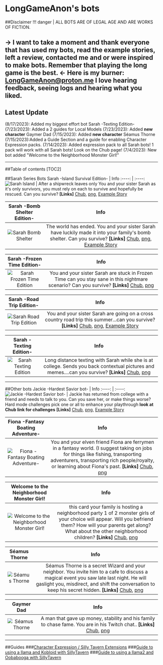 # LongGameAnon's bots
##Disclaimer
!!! danger | ALL BOTS ARE OF LEGAL AGE AND ARE WORKS OF FICTION.


-> I want to take a moment and thank everyone that has used my bots, read the example stories, left a review, contacted me and or were inspired to make bots. 
Remember that playing the long game is the best. <-
Here is my burner: LongGameAnon@proton.me
I love hearing feedback, seeing logs and hearing what you liked.
-----------
## Latest Update
(8/17/2023): Added my biggest effort bot Sarah -Texting Edition-
(7/23/2023): Added a 2 guides for Local Models
(7/23/2023): Added **new character** Gaymer Dad
(7/15/2023): Added **new character** Séamus Thorne
(7/15/2023):Added a Guide Section and a guide for enabling Character Expression packs.
(7/14/2023): Added expression pack to all Sarah bots! 1 pack will work with all Sarah bots! Look on the Chub page!
(7/4/2023): New bot added "Welcome to the Neighborhood Monster Girl!"

-------------------------------
##Table of contents
[TOC2]

##Sarah Series Bots
Sarah -Island Survival Edition- | Info
:----:  | :----: 
![Sarah Island](https://i.imgur.com/cWwk3eR.jpg)   | After a shipwreck leaves only You and your sister Sarah as it's only survivors, you must rely on each to survive and hopefully be rescued. Can you survive? **[Links]** [Chub](https://www.chub.ai/characters/LongGameAnon/Sarah),  [png](https://avatars.charhub.io/avatars/LongGameAnon/Sarah/tavern.png?alt_ver=island), [Example Story](https://rentry.org/cnfqs)

Sarah -Bomb Shelter Edition-  | Info
:----:  | :----: 
![Sarah Bomb Shelter](https://i.imgur.com/401fYIs.jpg)   | The world has ended. You and your sister Sarah have luckily made it into your family's bomb shelter. Can you survive? **[Links]**  [Chub](https://www.chub.ai/characters/LongGameAnon/sarah-bomb-shelter-edition),  [png](https://avatars.charhub.io/avatars/LongGameAnon/sarah-bomb-shelter-edition/tavern.png?alt_ver=bomb), [Example Story](https://rentry.org/vbxac)


Sarah -Frozen Time Edition-  | Info
:----:  | :----: 
![Sarah Frozen Time Edition](https://i.imgur.com/SW53wDi.jpg)   | You and your sister Sarah are stuck in Frozen Time can you stay sane in this nightmare scenario? Can you survive?  **[Links]** [Chub](https://www.chub.ai/characters/LongGameAnon/sarah-frozen-time-edition),  [png](https://avatars.charhub.io/avatars/LongGameAnon/sarah-frozen-time-edition/tavern.png?alt_ver=frozen)

Sarah -Road Trip Edition- | Info
:----:  | :----: 
![Sarah Road Trip Edition](https://i.imgur.com/zu76fPH.jpg)   | You and your sister Sarah are going on a cross country road trip this summer...can you survive?  **[Links]** [Chub](https://www.chub.ai/characters/LongGameAnon/sarah-road-trip-edition/main),  [png](https://avatars.charhub.io/avatars/LongGameAnon/sarah-road-trip-edition/tavern.png?alt_ver=road), [Example Story](https://rentry.org/vvu8b)

Sarah -Texting Edition- | Info
:----:  | :----: 
![Sarah Texting Edition](https://files.catbox.moe/isitux.png)   | Long distance texting with Sarah while she is at college. Sends you back contextual pictures and memes....can you survive?  **[Links]** [Chub](https://www.chub.ai/characters/LongGameAnon/sarah-texting-edition-d3de191a), [png](https://avatars.charhub.io/avatars/LongGameAnon/sarah-texting-edition-d3de191a/chara_card_v2.png?alt_ver=texting)

-----------------
##Other bots
Jackie -Hardest Savior bot- | Info
:----:  | :----: 
![Jackie -Hardest Savior bot-](https://i.imgur.com/CuG2OrQ.jpg)   | Jackie has returned from college with a friend and needs to talk to you. Can you save her, or make things worse? Hard mode challenges pick one or all to enhance your playthrough **look at Chub link for challenges**  **[Links]** [Chub](https://www.chub.ai/characters/LongGameAnon/Jackie),  [png](https://avatars.charhub.io/avatars/LongGameAnon/Jackie/tavern.png), [Example Story](https://rentry.org/vvu8b)

Fiona -Fantasy Boating Adventure- | Info
:----:  | :----: 
![Fiona -Fantasy Boating Adventure-](https://i.imgur.com/uoq41Pn.jpg)   | You and your elven friend Fiona are ferrymen in a fantasy world. (I suggest taking on jobs for things like fishing, transporting adventurers, transporting rich people/royalty, or learning about Fiona's past. **[Links]** [Chub](https://www.chub.ai/characters/LongGameAnon/fiona-fantasy-boating-adventure),  [png](https://avatars.charhub.io/avatars/LongGameAnon/fiona-fantasy-boating-adventure/tavern.png)

Welcome to the Neighborhood Monster Girl! | Info
:----:  | :----: 
![Welcome to the Neighborhood Monster Girl!](https://i.imgur.com/FZKhwVy.jpg)   |  this card your family is hosting a neighborhood party 1 of 2 monster girls of your choice will appear. Will you befriend them? How will your parents get along? What about the other neighborhood children? **[Links]** [Chub](https://www.chub.ai/characters/LongGameAnon/neighborhood-party-with-monster-girls/main),  [png](https://avatars.charhub.io/avatars/LongGameAnon/neighborhood-party-with-monster-girls/chara_card_v2.png?nocache=0.25998328224677814)

Séamus Thorne | Info
:----:  | :----: 
![Séamus Thorne](https://i.imgur.com/PzOIxF7.jpg)   |  Séamus Thorne is a secret Wizard and your neighbor. You invite him to a cafe to discuss a magical event you saw late last night. He will gaslight you, misdirect, and shift the conversation to keep his secret hidden. **[Links]** [Chub](https://www.chub.ai/characters/LongGameAnon/5b0d9258-ddd7-4ad9-b0dd-16a33486de06),  [png](https://avatars.charhub.io/avatars/LongGameAnon/5b0d9258-ddd7-4ad9-b0dd-16a33486de06/chara_card_v2.png?nocache=0.4659055004515973)

Gaymer Dad | Info
:----:  | :----: 
![Séamus Thorne](https://i.imgur.com/LDRK6ci.png)  |  A man that gave up money, stability and his family to chase fame. You are in his Twitch chat.. **[Links]** [Chub](https://www.chub.ai/characters/LongGameAnon/d8cabe2f-9edb-42c6-a194-f54f21250cf3),  [png](https://avatars.charhub.io/avatars/LongGameAnon/d8cabe2f-9edb-42c6-a194-f54f21250cf3/chara_card_v2.png?nocache=0.27464471850287353)

---------------------------------------
##Guides
###[Character Expression / Silly Tavern Extensions](https://rentry.org/LGAExpressionsGuide)
###[Guide to using a llama and Kobloid with SillyTavern](https://rentry.org/LGALlamaGuide)
###[Guide to using a llama2 and Oobabooga with SillyTavern](https://rentry.org/LGAOoba)